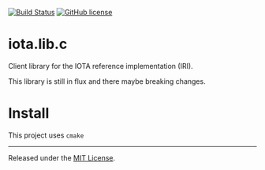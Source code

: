 [![Build Status](https://travis-ci.org/th0br0/iota.lib.c.svg?branch=master)](https://travis-ci.org/iotaledger/iota.lib.c)
[![GitHub license](https://img.shields.io/badge/license-MIT-blue.svg)](https://raw.githubusercontent.com/iotaledger/iota.lib.c/master/LICENSE)


iota.lib.c
=====

Client library for the IOTA reference implementation (IRI).

This library is still in flux and there maybe breaking changes.

Install
====

This project uses `cmake`

<hr>

Released under the [MIT License](LICENSE).
